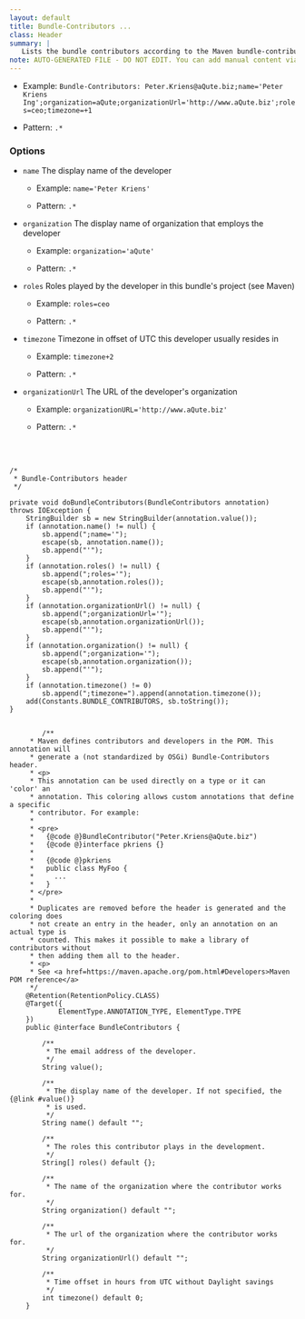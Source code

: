 ```yaml
---
layout: default
title: Bundle-Contributors ...
class: Header
summary: |
   Lists the bundle contributors according to the Maven bundle-contributors pom entry
note: AUTO-GENERATED FILE - DO NOT EDIT. You can add manual content via same filename in ext folder. 
---
```


- Example: `Bundle-Contributors: Peter.Kriens@aQute.biz;name='Peter Kriens Ing';organization=aQute;organizationUrl='http://www.aQute.biz';roles=ceo;timezone=+1`

- Pattern: `.*`

### Options 

- `name` The display name of the developer
  - Example: `name='Peter Kriens'`

  - Pattern: `.*`


- `organization` The display name of organization that employs the developer
  - Example: `organization='aQute'`

  - Pattern: `.*`


- `roles` Roles played by the developer in this bundle's project (see Maven)
  - Example: `roles=ceo`

  - Pattern: `.*`


- `timezone` Timezone in offset of UTC this developer usually resides in
  - Example: `timezone+2`

  - Pattern: `.*`


- `organizationUrl` The URL of the developer's organization
  - Example: `organizationURL='http://www.aQute.biz'`

  - Pattern: `.*`

<!-- Manual content from: ext/bundle_contributors.md --><br /><br />
	
	/*
	 * Bundle-Contributors header
	 */

	private void doBundleContributors(BundleContributors annotation) throws IOException {
		StringBuilder sb = new StringBuilder(annotation.value());
		if (annotation.name() != null) {
			sb.append(";name='");
			escape(sb, annotation.name());
			sb.append("'");
		}
		if (annotation.roles() != null) {
			sb.append(";roles='");
			escape(sb,annotation.roles());
			sb.append("'");
		}
		if (annotation.organizationUrl() != null) {
			sb.append(";organizationUrl='");
			escape(sb,annotation.organizationUrl());
			sb.append("'");
		}
		if (annotation.organization() != null) {
			sb.append(";organization='");
			escape(sb,annotation.organization());
			sb.append("'");
		}
		if (annotation.timezone() != 0)
			sb.append(";timezone=").append(annotation.timezone());
		add(Constants.BUNDLE_CONTRIBUTORS, sb.toString());
	}
	
	
			/**
		 * Maven defines contributors and developers in the POM. This annotation will
		 * generate a (not standardized by OSGi) Bundle-Contributors header.
		 * <p>
		 * This annotation can be used directly on a type or it can 'color' an
		 * annotation. This coloring allows custom annotations that define a specific
		 * contributor. For example:
		 * 
		 * <pre>
		 *   {@code @}BundleContributor("Peter.Kriens@aQute.biz")
		 *   {@code @}interface pkriens {}
		 *   
		 *   {@code @}pkriens
		 *   public class MyFoo {
		 *     ...
		 *   }
		 * </pre>
		 * 
		 * Duplicates are removed before the header is generated and the coloring does
		 * not create an entry in the header, only an annotation on an actual type is
		 * counted. This makes it possible to make a library of contributors without
		 * then adding them all to the header.
		 * <p>
		 * See <a href=https://maven.apache.org/pom.html#Developers>Maven POM reference</a>
		 */
		@Retention(RetentionPolicy.CLASS)
		@Target({
				ElementType.ANNOTATION_TYPE, ElementType.TYPE
		})
		public @interface BundleContributors {
		
			/**
			 * The email address of the developer.
			 */
			String value();
		
			/**
			 * The display name of the developer. If not specified, the {@link #value()}
			 * is used.
			 */
			String name() default "";
		
			/**
			 * The roles this contributor plays in the development.
			 */
			String[] roles() default {};
		
			/**
			 * The name of the organization where the contributor works for.
			 */
			String organization() default "";
		
			/**
			 * The url of the organization where the contributor works for.
			 */
			String organizationUrl() default "";
		
			/**
			 * Time offset in hours from UTC without Daylight savings
			 */
			int timezone() default 0;
		}
